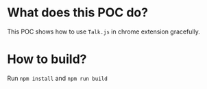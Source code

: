 # What does this POC do?
This POC shows how to use `Talk.js` in chrome extension gracefully.
# How to build?
Run `npm install` and `npm run build`
